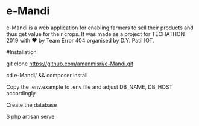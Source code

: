 # e-Mandi
e-Mandi is a web application for enabling farmers to sell their products and thus get value for their crops.
It was made as a project for TECHATHON 2019 with ❤️ by Team Error 404 organised by D.Y. Patil IOT.

#Installation

git clone https://github.com/amanmisri/e-Mandi.git

cd e-Mandi/
&&
composer install

Copy the .env.example to .env file and adjust DB_NAME, DB_HOST accordingly.

Create the database 

$ php artisan serve

